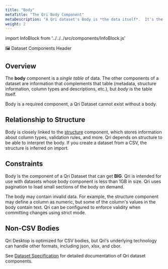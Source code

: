 ```yaml
---
title: "Body"
metaTitle: "The Qri Body Component"
metaDescription: "A Qri dataset's Body is *the data itself*.  It's the rows and columns of values that came from a CSV file, and now live in a Qri dataset along with other components."
weight: 2
---
```


import InfoBlock from '../../../src/components/InfoBlock.js'


🖼 Dataset Components Header

## Overview

The __body__ component is a *single table* of data. The other components of a dataset are information that complements that table (metadata, structure information, column types and descriptions, etc.), but _body_ is the table itself.

Body is a required component, a Qri Dataset cannot exist without a body.

## Relationship to Structure

Body is closely linked to the [structure](/docs/dataset-components/structure) component, which stores information about column types, validation rules, and more.  Qri depends on structure to be able to interpret the body.  If you create a dataset from a CSV, the structure is inferred on import.  

## Constraints

Body is the component of a Qri Dataset that can get __BIG__.  Qri is intended for use with datasets whose body component is less than 1GB in size.  Qri uses pagination to load small sections of the body on demand.  

The body may contain invalid data.  For example, the structure component may define a column as numeric, but some of the column's values in the body contain text.  Qri can be configured to enforce validity when committing changes using strict mode.

## Non-CSV Bodies

Qri Desktop is optimized for CSV bodies, but Qri's underlying technology can handle other formats, including json, xlsx, and cbor.

<InfoBlock>
  See <a href="/docs/reference/dataset-specification/">Dataset Specification</a> for detailed documentation of Qri dataset components.
</InfoBlock>
